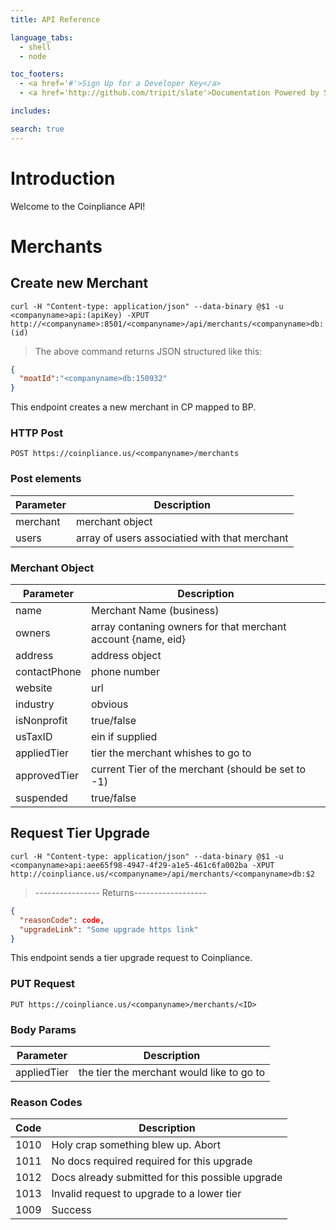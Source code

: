 ```yaml
---
title: API Reference

language_tabs:
  - shell
  - node

toc_footers:
  - <a href='#'>Sign Up for a Developer Key</a>
  - <a href='http://github.com/tripit/slate'>Documentation Powered by Slate</a>

includes:

search: true
---
```


# Introduction

Welcome to the Coinpliance API!


# Merchants

## Create new Merchant

```shell
curl -H "Content-type: application/json" --data-binary @$1 -u <companyname>api:(apiKey) -XPUT http://<companyname>:8501/<companyname>/api/merchants/<companyname>db:(id)

```

> The above command returns JSON structured like this:

```json
{
  "moatId":"<companyname>db:150932"
}
```

This endpoint creates a new merchant in CP mapped to BP. 

### HTTP Post

`POST https://coinpliance.us/<companyname>/merchants`

### Post elements

Parameter |  Description
--------- |  -----------
merchant | merchant object 
users | array of users associatied with that merchant

### Merchant Object

Parameter | Description
--------- |  -----------
name | Merchant Name (business)
owners | array contaning owners for that merchant account {name, eid}
address | address object 
contactPhone | phone number
website | url 
industry | obvious 
isNonprofit | true/false
usTaxID | ein if supplied
appliedTier | tier the merchant whishes to go to
approvedTier | current Tier of the merchant (should be set to -1)
suspended | true/false

## Request Tier Upgrade

```shell
curl -H "Content-type: application/json" --data-binary @$1 -u <companyname>api:aee65f98-4947-4f29-a1e5-461c6fa002ba -XPUT http://coinpliance.us/<companyname>/api/merchants/<companyname>db:$2

```


> ---------------- Returns------------------

```json
{
  "reasonCode": code,
  "upgradeLink": "Some upgrade https link"
}
```

This endpoint sends a tier upgrade request to Coinpliance. 

### PUT Request

`PUT https://coinpliance.us/<companyname>/merchants/<ID>`

### Body Params

Parameter | Description
--------- | -----------
appliedTier | the tier the merchant <ID> would like to go to

### Reason Codes

Code | Description 
---- | -----------
1010 | Holy crap something blew up. Abort
1011 | No docs required required for this upgrade
1012 | Docs already submitted for this possible upgrade 
1013 | Invalid request to upgrade to a lower tier 
1009 | Success 

